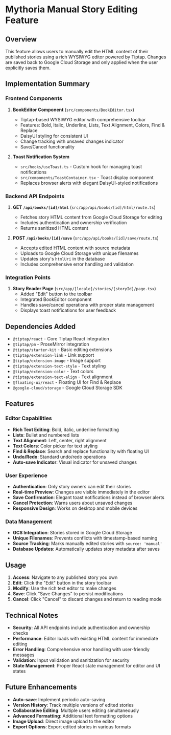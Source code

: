 # Mythoria Manual Story Editing Feature

## Overview

This feature allows users to manually edit the HTML content of their published stories using a rich WYSIWYG editor powered by Tiptap. Changes are saved back to Google Cloud Storage and only applied when the user explicitly saves them.

## Implementation Summary

### Frontend Components

1. **BookEditor Component** (`src/components/BookEditor.tsx`)
   - Tiptap-based WYSIWYG editor with comprehensive toolbar
   - Features: Bold, Italic, Underline, Lists, Text Alignment, Colors, Find & Replace
   - DaisyUI styling for consistent UI
   - Change tracking with unsaved changes indicator
   - Save/Cancel functionality

2. **Toast Notification System**
   - `src/hooks/useToast.ts` - Custom hook for managing toast notifications
   - `src/components/ToastContainer.tsx` - Toast display component
   - Replaces browser alerts with elegant DaisyUI-styled notifications

### Backend API Endpoints

1. **GET `/api/books/[id]/html`** (`src/app/api/books/[id]/html/route.ts`)
   - Fetches story HTML content from Google Cloud Storage for editing
   - Includes authentication and ownership verification
   - Returns sanitized HTML content

2. **POST `/api/books/[id]/save`** (`src/app/api/books/[id]/save/route.ts`)
   - Accepts edited HTML content with source metadata
   - Uploads to Google Cloud Storage with unique filenames
   - Updates story's `htmlUri` in the database
   - Includes comprehensive error handling and validation

### Integration Points

1. **Story Reader Page** (`src/app/[locale]/stories/[storyId]/page.tsx`)
   - Added "Edit" button to the toolbar
   - Integrated BookEditor component
   - Handles save/cancel operations with proper state management
   - Displays toast notifications for user feedback

## Dependencies Added

- `@tiptap/react` - Core Tiptap React integration
- `@tiptap/pm` - ProseMirror integration
- `@tiptap/starter-kit` - Basic editing extensions
- `@tiptap/extension-link` - Link support
- `@tiptap/extension-image` - Image support
- `@tiptap/extension-text-style` - Text styling
- `@tiptap/extension-color` - Text colors
- `@tiptap/extension-text-align` - Text alignment
- `@floating-ui/react` - Floating UI for Find & Replace
- `@google-cloud/storage` - Google Cloud Storage SDK

## Features

### Editor Capabilities
- **Rich Text Editing**: Bold, italic, underline formatting
- **Lists**: Bullet and numbered lists
- **Text Alignment**: Left, center, right alignment
- **Text Colors**: Color picker for text styling
- **Find & Replace**: Search and replace functionality with floating UI
- **Undo/Redo**: Standard undo/redo operations
- **Auto-save Indicator**: Visual indicator for unsaved changes

### User Experience
- **Authentication**: Only story owners can edit their stories
- **Real-time Preview**: Changes are visible immediately in the editor
- **Save Confirmation**: Elegant toast notifications instead of browser alerts
- **Cancel Protection**: Warns users about unsaved changes
- **Responsive Design**: Works on desktop and mobile devices

### Data Management
- **GCS Integration**: Stories stored in Google Cloud Storage
- **Unique Filenames**: Prevents conflicts with timestamp-based naming
- **Source Tracking**: Marks manually edited stories with `source: 'manual'`
- **Database Updates**: Automatically updates story metadata after saves

## Usage

1. **Access**: Navigate to any published story you own
2. **Edit**: Click the "Edit" button in the story toolbar
3. **Modify**: Use the rich text editor to make changes
4. **Save**: Click "Save Changes" to persist modifications
5. **Cancel**: Click "Cancel" to discard changes and return to reading mode

## Technical Notes

- **Security**: All API endpoints include authentication and ownership checks
- **Performance**: Editor loads with existing HTML content for immediate editing
- **Error Handling**: Comprehensive error handling with user-friendly messages
- **Validation**: Input validation and sanitization for security
- **State Management**: Proper React state management for editor and UI states

## Future Enhancements

- **Auto-save**: Implement periodic auto-saving
- **Version History**: Track multiple versions of edited stories  
- **Collaborative Editing**: Multiple users editing simultaneously
- **Advanced Formatting**: Additional text formatting options
- **Image Upload**: Direct image upload to the editor
- **Export Options**: Export edited stories in various formats
